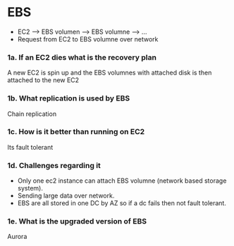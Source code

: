 # EBS
* EC2 --> EBS volumen --> EBS volumne --> ...
* Request from EC2 to EBS volumne over network

### 1a. If an EC2 dies what is the recovery plan
A new EC2 is spin up and the EBS volumnes with attached disk is then attached to the new EC2

### 1b. What replication is used by EBS
Chain replication

### 1c. How is it better than running on EC2
Its fault tolerant

### 1d. Challenges regarding it
* Only one ec2 instance can attach EBS volumne (network based storage system).
* Sending large data over network.
* EBS are all stored in one DC by AZ so if a dc fails then not fault tolerant.

### 1e. What is the upgraded version of EBS
Aurora
